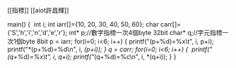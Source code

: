 [[指標]]
[[aiot許昌輝]]

main()
{  
	int i;
	int iarr[]={10, 20, 30, 40, 50, 60};
	char carr[]={'S','h','i','n','d','e','r'};
	int* p;//數字指標一次4個byte 32bit
	char* q;//字元指標一次1個byte 8bit
	p = iarr;
	for(i=0; i<6; i++)
	{ 
			printf("(p+%d)=%x\\t", i, p+i);
			printf("\*(p+%d)=%d\\n", i, *(p+i));
	}
	q = carr;
	for(i=0; i<6; i++)
	{  
		printf("(q+%d)=%x\\t", i, q+i);
		printf("*(q+%d)=%c\\n", i, *(q+i));
	}
}